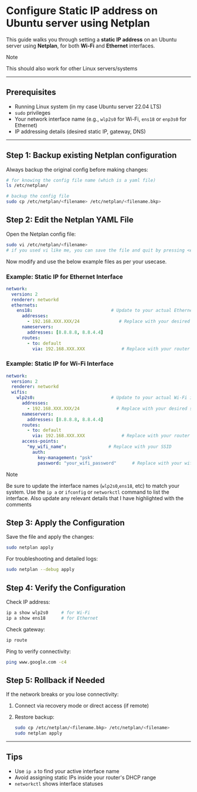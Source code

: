 # Configure Static IP address on Ubuntu server using Netplan

This guide walks you through setting a **static IP address** on an Ubuntu server using **Netplan**, for both **Wi-Fi** and **Ethernet** interfaces.

> [!note]
> This should also work for other Linux servers/systems

---

## Prerequisites

- Running Linux system (in my case Ubuntu server 22.04 LTS)
- `sudo` privileges
- Your network interface name (e.g., `wlp2s0` for Wi-Fi, `ens18` or `enp3s0` for Ethernet)
- IP addressing details (desired static IP, gateway, DNS)

---

## Step 1: Backup existing Netplan configuration

Always backup the original config before making changes:

```bash
# for knowing the config file name (which is a yaml file)
ls /etc/netplan/

# backup the config file
sudo cp /etc/netplan/<filename> /etc/netplan/<filename.bkp>
```

## Step 2: Edit the Netplan YAML File

Open the Netplan config file:

```bash
sudo vi /etc/netplan/<filename>
# if you used vi like me, you can save the file and quit by pressing <esc> and then :wq
```

Now modify and use the below example files as per your usecase.

### Example: Static IP for Ethernet Interface

```yaml
network:
  version: 2
  renderer: networkd
  ethernets:
    ens18:                              # Update to your actual Ethernet interface name
      addresses:
        - 192.168.XXX.XXX/24               # Replace with your desired static IP
      nameservers:
        addresses: [8.8.8.8, 8.8.4.4]
      routes:
        - to: default
          via: 192.168.XXX.XXX              # Replace with your router’s IP
```

### Example: Static IP for Wi-Fi Interface

```yaml
network:
  version: 2
  renderer: networkd
  wifis:
    wlp2s0:                             # Update to your actual Wi-Fi interface name
      addresses:
        - 192.168.XXX.XXX/24              # Replace with your desired static IP
      nameservers:
        addresses: [8.8.8.8, 8.8.4.4]
      routes:
        - to: default
          via: 192.168.XXX.XXX              # Replace with your router’s IP
      access-points:
        "my_wifi_name":                # Replace with your SSID
          auth:
            key-management: "psk"
            password: "your_wifi_password"      # Replace with your wifi password
```

> [!note]
> Be sure to update the interface names (`wlp2s0`,`ens18`, etc) to match your system. Use the `ip a` or `ifconfig` or `networkctl` command to list the interface.
> Also update any relevant details that I have highlighted with the comments

## Step 3: Apply the Configuration

Save the file and apply the changes:

```bash
sudo netplan apply
```

For troubleshooting and detailed logs:

```bash
sudo netplan --debug apply
```

## Step 4: Verify the Configuration

Check IP address:

```bash
ip a show wlp2s0     # for Wi-Fi
ip a show ens18      # for Ethernet
```

Check gateway:

```bash
ip route
```

Ping to verify connectivity:

```bash
ping www.google.com -c4
```

## Step 5: Rollback if Needed

If the network breaks or you lose connectivity:

1. Connect via recovery mode or direct access (if remote)
2. Restore backup:

    ```bash
    sudo cp /etc/netplan/<filename.bkp> /etc/netplan/<filename>
    sudo netplan apply
    ```

---

## Tips

- Use `ip a` to find your active interface name
- Avoid assigning static IPs inside your router's DHCP range
- `networkctl` shows interface statuses
